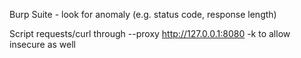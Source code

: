 Burp Suite - look for anomaly (e.g. status code, response length)

Script requests/curl through --proxy http://127.0.0.1:8080 -k to allow insecure as well


